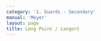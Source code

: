 ```yaml
---
category: '1. Guards - Secondary'
manual: 'Meyer'
layout: page
title: Long Point / Langort
---
```


<link rel="import" href="/bower_components/polymer/polymer.html">
<link rel="import" href="shared-styles.html">

<dom-module id="{{ page.url | split:'/' | last | remove: '.html' }}-element">
  <template>
    <style include="shared-styles">
      :host {
        display: block;

        padding: 10px;
      }
    </style>

    <div class="card">

      <h1>{{ page.title }}</h1>
      <p><blockquote>Stand with your Left foot forward, hold your Weapon with outstretched arms out in front of your face, so that you stand and point forward at your opponent’s face, and thus you stand in the Guard of the Long Point</blockquote></p>
      <img class="card-image" src="/manuals/meyer/images/guards/langort-illustration.jpg">

    </div>
  </template>

  <script>
    Polymer({
      is: '{{ page.url | split:'/' | last | remove: '.html' }}-element',
    });
  </script>
</dom-module>